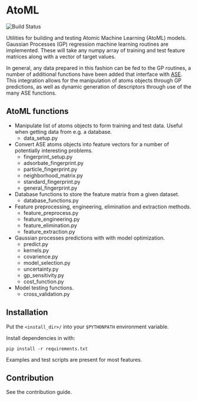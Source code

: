 # AtoML
![Build Status](https://gitlab.com/atoML/AtoML/badges/master/build.svg)

Utilities for building and testing Atomic Machine Learning (AtoML) models.
Gaussian Processes (GP) regression machine learning routines are implemented.
These will take any numpy array of training and test feature matrices along
with a vector of target values.

In general, any data prepared in this fashion can be fed to the GP routines,
a number of additional functions have been added that interface with
[ASE](https://wiki.fysik.dtu.dk/ase/). This integration allows for the
manipulation of atoms objects through GP predictions, as well as dynamic
generation of descriptors through use of the many ASE functions.

## AtoML functions

*   Manipulate list of atoms objects to form training and test data. Useful
when getting data from e.g. a database.
    -   data_setup.py
*   Convert ASE atoms objects into feature vectors for a number of potentially
interesting problems.
    -   fingerprint_setup.py
    -   adsorbate_fingerprint.py
    -   particle_fingerprint.py
    -   neighborhood_matrix.py
    -   standard_fingerprint.py
    -   general_fingerprint.py
*   Database functions to store the feature matrix from a given dataset.
    -   database_functions.py
*   Feature preprocessing, engineering, elimination and extraction methods.
    -   feature_preprocess.py
    -   feature_engineering.py
    -   feature_elimination.py
    -   feature_extraction.py
*   Gaussian processes predictions with with model optimization.
    -   predict.py
    -   kernels.py
    -   covarience.py
    -   model_selection.py
    -   uncertainty.py
    -   gp_sensitivity.py
    -   cost_function.py
*   Model testing functions.
    -   cross_validation.py

## Installation

Put the `<install_dir>/` into your `$PYTHONPATH` environment variable.

Install dependencies in with:

    pip install -r requirements.txt

Examples and test scripts are present for most features.

## Contribution

See the contribution guide.
